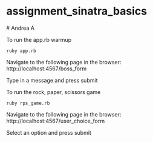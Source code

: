 # assignment_sinatra_basics
# Andrea A

To run the app.rb warmup
```
ruby app.rb
```
Navigate to the following page in the browser:
http://localhost:4567/boss_form

Type in a message and press submit


To run the rock, paper, scissors game
```
ruby rps_game.rb
```

Navigate to the following page in the browser:
http://localhost:4567/user_choice_form

Select an option and press submit